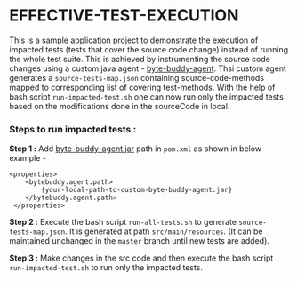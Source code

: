 # EFFECTIVE-TEST-EXECUTION

This is a sample application project to demonstrate the execution of impacted tests 
(tests that cover the source code change) instead of running the whole test suite.
This is achieved by instrumenting the source code changes using a custom java agent - 
[byte-buddy-agent](https://github.com/TV-hackathon-2023/byte-busters). Thsi custom agent generates 
a `source-tests-map.json` containing source-code-methods mapped to corresponding list of covering test-methods.
With the help of bash script `run-impacted-test.sh` one can now run only the impacted tests based on the modifications done in the sourceCode in local.



### Steps to run impacted tests :
**Step 1 :** Add [byte-buddy-agent.jar](https://github.com/TV-hackathon-2023/byte-busters) path in `pom.xml` 
as shown in below example -
```
<properties>
    <bytebuddy.agent.path>
        {your-local-path-to-custom-byte-buddy-agent.jar}
    </bytebuddy.agent.path>
 </properties>
```

**Step 2 :** Execute the bash script `run-all-tests.sh` to generate `source-tests-map.json`. 
It is generated at path `src/main/resources`. (It can be maintained unchanged in the `master` branch until new tests are added).

**Step 3 :** Make changes in the src code and then execute the bash script `run-impacted-test.sh` to run only the impacted tests.
